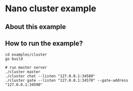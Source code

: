 # Nano cluster example

## About this example



## How to run the example?

```shell
cd examples/cluster
go build

# run master server
./cluster master
./cluster chat --listen "127.0.0.1:34580"
./cluster gate --listen "127.0.0.1:34570" --gate-address "127.0.0.1:34590"
```

